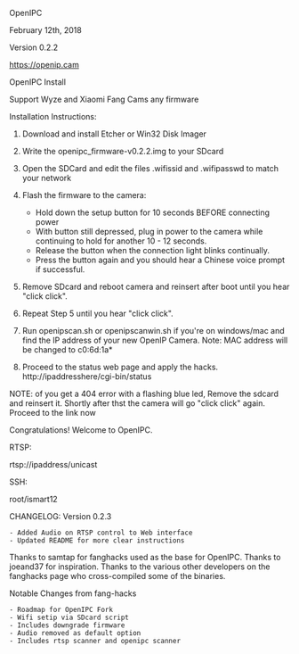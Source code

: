 OpenIPC

February 12th, 2018

Version 0.2.2

https://openip.cam


OpenIPC Install

Support Wyze and Xiaomi Fang Cams any firmware


Installation Instructions:


1. Download and install Etcher or Win32 Disk Imager

2. Write the openipc_firmware-v0.2.2.img to your SDcard

3. Open the SDCard and edit the files .wifissid and .wifipasswd to match your network

4. Flash the firmware to the camera:


    - Hold down the setup button for 10 seconds BEFORE connecting power
    - With button still depressed, plug in power to the camera while continuing to hold for another 10 - 12 seconds.
    - Release the button when the connection light blinks continually.
    - Press the button again and you should hear a Chinese voice prompt if successful.


5. Remove SDcard and reboot camera and reinsert after boot until you hear "click click".

6. Repeat Step 5 until you hear "click click".

7. Run openipscan.sh or openipscanwin.sh if you're on windows/mac and find the IP address of your new OpenIP Camera. Note: MAC address will be changed to c0:6d:1a*

8. Proceed to the status web page and apply the hacks. http://ipaddresshere/cgi-bin/status 

NOTE: of you get a 404 error with a flashing blue led, Remove the sdcard and reinsert it. Shortly after thst the camera will go "click click" again. Proceed to the link now



Congratulations! Welcome to OpenIPC.


RTSP:

rtsp://ipaddress/unicast


SSH:

root/ismart12



CHANGELOG:
Version 0.2.3

    - Added Audio on RTSP control to Web interface
    - Updated README for more clear instructions

Thanks to samtap for fanghacks used as the base for OpenIPC. Thanks to joeand37 for inspiration. Thanks to the various other developers on the fanghacks page who cross-compiled some of the binaries.


Notable Changes from fang-hacks

    - Roadmap for OpenIPC Fork
    - Wifi setip via SDcard script
    - Includes downgrade firmware
    - Audio removed as default option
    - Includes rtsp scanner and openipc scanner
